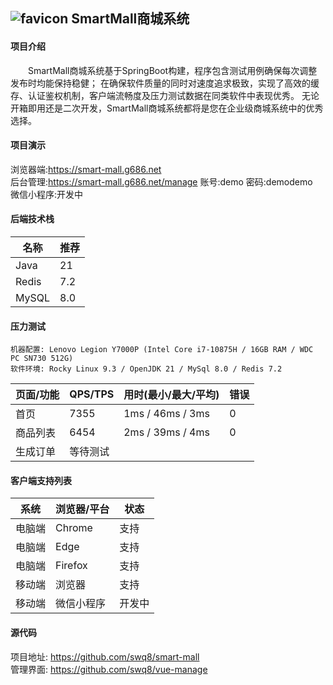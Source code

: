 ## ![favicon](https://smart-mall.g686.net/favicon-32x32.png) SmartMall商城系统

#### 项目介绍

&emsp;&emsp;SmartMall商城系统基于SpringBoot构建，程序包含测试用例确保每次调整发布时均能保持稳健；
在确保软件质量的同时对速度追求极致，实现了高效的缓存、认证鉴权机制，客户端流畅度及压力测试数据在同类软件中表现优秀。
无论开箱即用还是二次开发，SmartMall商城系统都将是您在企业级商城系统中的优秀选择。

#### 项目演示

浏览器端:<https://smart-mall.g686.net><br>
后台管理:<https://smart-mall.g686.net/manage> 账号:demo 密码:demodemo<br>
微信小程序:开发中

#### 后端技术栈

| 名称    | 推荐  |
|-------|-----|
| Java  | 21  |
| Redis | 7.2 |
| MySQL | 8.0 |

#### 压力测试
```text
机器配置: Lenovo Legion Y7000P (Intel Core i7-10875H / 16GB RAM / WDC PC SN730 512G)
软件环境: Rocky Linux 9.3 / OpenJDK 21 / MySql 8.0 / Redis 7.2
```

|页面/功能| QPS/TPS | 用时(最小/最大/平均)    | 错误 |
|-|---------|------------------|----|
|首页| 7355 | 1ms / 46ms / 3ms |0|
|商品列表| 6454 | 2ms / 39ms / 4ms |0|
|生成订单| 	等待测试   |                  ||



#### 客户端支持列表

| 系统  | 浏览器/平台  | 状态 |
|-----|---------|--|
| 电脑端 | Chrome  | 支持 |
| 电脑端 | Edge    | 支持 |
| 电脑端 | Firefox | 支持 |
| 移动端 | 浏览器     | 支持 |
| 移动端 | 微信小程序   | 开发中 |

#### 源代码

项目地址: <https://github.com/swq8/smart-mall><br>
管理界面: <https://github.com/swq8/vue-manage>
